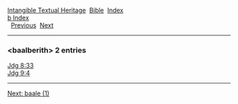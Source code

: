 [Intangible Textual Heritage](../../index)  [Bible](../index) 
[Index](index)   
[b Index](_b_)  
  [Previous](c00957)  [Next](c00959) 

------------------------------------------------------------------------

### &lt;baalberith&gt; 2 entries

[Jdg 8:33](../kjv/jdg008.htm#033)  
[Jdg 9:4](../kjv/jdg009.htm#004)  

------------------------------------------------------------------------

[Next: baale (1)](c00959)
